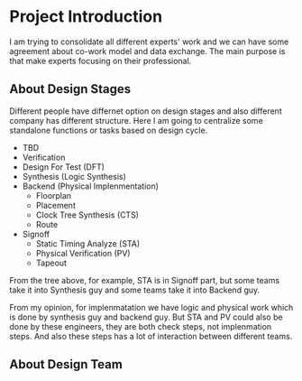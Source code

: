 # Project Introduction

I am trying to consolidate all different experts' work and we can have some agreement about co-work model and data exchange. The main purpose is that make experts focusing on their professional.

## About Design Stages

Different people have differnet option on design stages and also different company has different structure. Here I am going to centralize some standalone functions or tasks based on design cycle.

- TBD
- Verification
- Design For Test (DFT)
- Synthesis (Logic Synthesis)
- Backend (Physical Implenmentation)
  - Floorplan
  - Placement
  - Clock Tree Synthesis (CTS)
  - Route
- Signoff
  - Static Timing Analyze (STA)
  - Physical Verification (PV)
  - Tapeout

From the tree above, for example, STA is in Signoff part, but some teams take it into Synthesis guy and some teams take it into Backend guy.

From my opinion, for implenmatation we have logic and physical work which is done by synthesis guy and backend guy. But STA and PV could also be done by these engineers, they are both check steps, not implenmation steps. And also these steps has a lot of interaction between different teams.

## About Design Team
